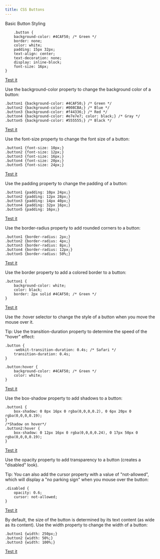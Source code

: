 ```yaml
---
title: CSS Buttons
---
```



<!-- The article goes here, in GitHub-flavored Markdown. Feel free to add YouTube videos, images, and CodePen/JSBin embeds  -->
Basic Button Styling
```
    .button {
    background-color: #4CAF50; /* Green */
    border: none;
    color: white;
    padding: 15px 32px;
    text-align: center;
    text-decoration: none;
    display: inline-block;
    font-size: 16px;
}
```
[Test it](https://www.w3schools.com/css/tryit.asp?filename=trycss_buttons_basic)

Use the background-color property to change the background color of a button:
```
.button1 {background-color: #4CAF50;} /* Green */
.button2 {background-color: #008CBA;} /* Blue */
.button3 {background-color: #f44336;} /* Red */ 
.button4 {background-color: #e7e7e7; color: black;} /* Gray */ 
.button5 {background-color: #555555;} /* Black */
```
[Test it](https://www.w3schools.com/css/tryit.asp?filename=trycss_buttons_color)

Use the font-size property to change the font size of a button:
```
.button1 {font-size: 10px;}
.button2 {font-size: 12px;}
.button3 {font-size: 16px;}
.button4 {font-size: 20px;}
.button5 {font-size: 24px;}
```
[Test it](https://www.w3schools.com/css/tryit.asp?filename=trycss_buttons_font)

Use the padding property to change the padding of a button:
```
.button1 {padding: 10px 24px;}
.button2 {padding: 12px 28px;}
.button3 {padding: 14px 40px;}
.button4 {padding: 32px 16px;}
.button5 {padding: 16px;}
```
[Test it](https://www.w3schools.com/css/tryit.asp?filename=trycss_buttons_padding)

Use the border-radius property to add rounded corners to a button:
```
.button1 {border-radius: 2px;}
.button2 {border-radius: 4px;}
.button3 {border-radius: 8px;}
.button4 {border-radius: 12px;}
.button5 {border-radius: 50%;}
```
[Test it](https://www.w3schools.com/css/tryit.asp?filename=trycss_buttons_round)

Use the border property to add a colored border to a button:
```
.button1 {
    background-color: white;
    color: black;
    border: 2px solid #4CAF50; /* Green */
}
```
[Test it](https://www.w3schools.com/css/tryit.asp?filename=trycss_buttons_border)

Use the :hover selector to change the style of a button when you move the mouse over it.

Tip: Use the transition-duration property to determine the speed of the "hover" effect:
```
.button {
    -webkit-transition-duration: 0.4s; /* Safari */
    transition-duration: 0.4s;
}

.button:hover {
    background-color: #4CAF50; /* Green */
    color: white;
}
```
[Test it](https://www.w3schools.com/css/tryit.asp?filename=trycss_buttons_hover)

Use the box-shadow property to add shadows to a button:
```
.button1 {
    box-shadow: 0 8px 16px 0 rgba(0,0,0,0.2), 0 6px 20px 0 rgba(0,0,0,0.19);
}
/*Shadow on hover*/
.button2:hover {
    box-shadow: 0 12px 16px 0 rgba(0,0,0,0.24), 0 17px 50px 0 rgba(0,0,0,0.19);
}
```
[Test it](https://www.w3schools.com/css/tryit.asp?filename=trycss_buttons_shadow)

Use the opacity property to add transparency to a button (creates a "disabled" look).

Tip: You can also add the cursor property with a value of "not-allowed", which will display a "no parking sign" when you mouse over the button:
```
.disabled {
    opacity: 0.6;
    cursor: not-allowed;
}
```
[Test it](https://www.w3schools.com/css/tryit.asp?filename=trycss_buttons_disabled)

By default, the size of the button is determined by its text content (as wide as its content). Use the width property to change the width of a button:
```
.button1 {width: 250px;}
.button2 {width: 50%;}
.button3 {width: 100%;}
```
[Test it](https://www.w3schools.com/css/tryit.asp?filename=trycss_buttons_width)

 



